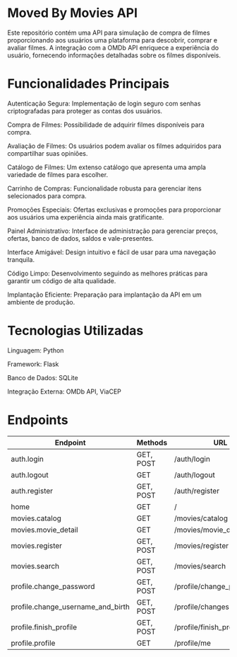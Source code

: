 # Moved By Movies API
Este repositório contém uma API para simulação de compra de filmes
proporcionando aos usuários uma plataforma para descobrir, comprar
e avaliar filmes. A integração com a OMDb API enriquece a experiência
do usuário, fornecendo informações detalhadas sobre os filmes disponíveis.

# Funcionalidades Principais
Autenticação Segura: Implementação de login seguro com senhas criptografadas para proteger as contas dos usuários.

Compra de Filmes: Possibilidade de adquirir filmes disponíveis para compra.

Avaliação de Filmes: Os usuários podem avaliar os filmes adquiridos para compartilhar suas opiniões.

Catálogo de Filmes: Um extenso catálogo que apresenta uma ampla variedade de filmes para escolher.

Carrinho de Compras: Funcionalidade robusta para gerenciar itens selecionados para compra.

Promoções Especiais: Ofertas exclusivas e promoções para proporcionar aos usuários uma experiência ainda mais gratificante.

Painel Administrativo: Interface de administração para gerenciar preços, ofertas, banco de dados, saldos e vale-presentes.

Interface Amigável: Design intuitivo e fácil de usar para uma navegação tranquila.

Código Limpo: Desenvolvimento seguindo as melhores práticas para garantir um código de alta qualidade.

Implantação Eficiente: Preparação para implantação da API em um ambiente de produção.

# Tecnologias Utilizadas
Linguagem: Python

Framework: Flask

Banco de Dados: SQLite

Integração Externa: OMDb API, ViaCEP

# Endpoints

| Endpoint | Methods | URL |
|----------|----------|----------|
| auth.login | GET, POST  | /auth/login |
| auth.logout  | GET | /auth/logout  |
| auth.register | GET, POST  | /auth/register  |
| home  | GET | /  |
| movies.catalog  | GET  | /movies/catalog  |
| movies.movie_detail  | GET | /movies/movie_detail/int:_id  |
| movies.register  | GET, POST  | /movies/register  |
| movies.search  | GET, POST  | /movies/search  |
| profile.change_password  | GET, POST  | /profile/change_password  |
| profile.change_username_and_birth  | GET, POST  | /profile/changes  |
| profile.finish_profile  | GET, POST  | /profile/finish_profile  |
| profile.profile  | GET  | /profile/me  |


                                        
                                                                    
                                            
                        
                                    
                                        
                    
                  
                      
                                